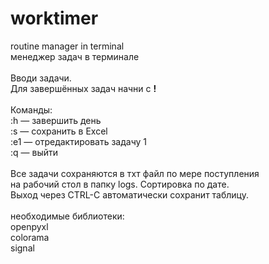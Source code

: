 # worktimer
routine manager in terminal
<br />менеджер задач в терминале
<br />
<br />Вводи задачи.
<br />Для завершённых задач начни с **!**
<br />
<br />Команды:
<br />:h — завершить день
<br />:s — сохранить в Excel
<br />:e1 — отредактировать задачу 1
<br />:q — выйти
<br />
<br />Все задачи сохраняются в тхт файл по мере поступления
<br />на рабочий стол в папку logs. Сортировка по дате.
<br />Выход через CTRL-C автоматически сохранит таблицу.
<br />
<br />необходимые библиотеки:
<br />openpyxl
<br />colorama 
<br />signal
<br />

